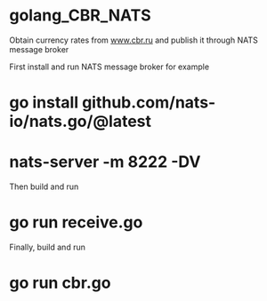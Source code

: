# golang_CBR_NATS
Obtain currency rates from www.cbr.ru and publish it through NATS message broker

First install and run NATS message broker
for example

# go install github.com/nats-io/nats.go/@latest

# nats-server -m 8222 -DV

Then build and run 

# go run receive.go

Finally, build and run

# go run cbr.go
